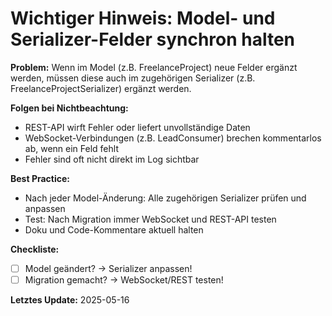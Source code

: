 # Wichtiger Hinweis: Model- und Serializer-Felder synchron halten

**Problem:**
Wenn im Model (z.B. FreelanceProject) neue Felder ergänzt werden, müssen diese auch im zugehörigen Serializer (z.B. FreelanceProjectSerializer) ergänzt werden.

**Folgen bei Nichtbeachtung:**
- REST-API wirft Fehler oder liefert unvollständige Daten
- WebSocket-Verbindungen (z.B. LeadConsumer) brechen kommentarlos ab, wenn ein Feld fehlt
- Fehler sind oft nicht direkt im Log sichtbar

**Best Practice:**
- Nach jeder Model-Änderung: Alle zugehörigen Serializer prüfen und anpassen
- Test: Nach Migration immer WebSocket und REST-API testen
- Doku und Code-Kommentare aktuell halten

**Checkliste:**
- [ ] Model geändert? → Serializer anpassen!
- [ ] Migration gemacht? → WebSocket/REST testen!

**Letztes Update:** 2025-05-16 